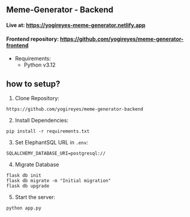 ## Meme-Generator - Backend

#### Live at: https://yogireyes-meme-generator.netlify.app
#### Frontend repository: https://github.com/yogireyes/meme-generator-frontend

* Requirements:
  - Python v3.12

## how to setup?
1. Clone Repository:
```
https://github.com/yogireyes/meme-generator-backend
```
2. Install Dependencies:
```
pip install -r requirements.txt
```
3. Set ElephantSQL URL in `.env`:
```
SQLALCHEMY_DATABASE_URI=postgresql://
```
4. Migrate Database
```
flask db init
flask db migrate -m "Initial migration"
flask db upgrade
```
5. Start the server:
```
python app.py
```
